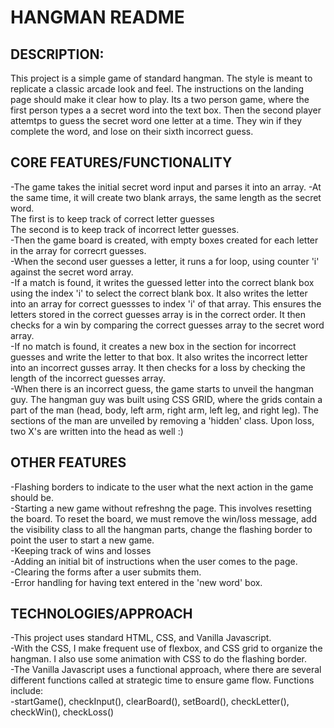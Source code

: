 # HANGMAN README

## DESCRIPTION:
This project is a simple game of standard hangman. The style is meant to replicate a classic arcade look and feel. The instructions on the landing page should make it clear how to play. Its a two person game, where the first person types a a secret word into the text box. Then the second player attemtps to guess the secret word one letter at a time. They win if they complete the word, and lose on their sixth incorrect guess.

## CORE FEATURES/FUNCTIONALITY
-The game takes the initial secret word input and parses it into an array.
-At the same time, it will create two blank arrays, the same length as the secret word.  
    The first is to keep track of correct letter guesses  
    The second is to keep track of incorrect letter guesses.  
-Then the game board is created, with empty boxes created for each letter in the array for correcrt guesses.  
-When the second user guesses a letter, it runs a for loop, using counter 'i' against the secret word array.  
    -If a match is found, it writes the guessed letter into the correct blank box using the index 'i' to select the correct blank box. It also writes the letter into an array for correct guessses to index 'i' of that array. This ensures the letters stored in the correct guesses array is in the correct order. It then checks for a win by comparing the correct guesses array to the secret word array.  
    -If no match is found, it creates a new box in the section for incorrect guesses and write the letter to that box. It also writes the incorrect letter into an incorrect gusses array. It then checks for a loss by checking the length of the incorrect guesses array.  
-When there is an incorrect guess, the game starts to unveil the hangman guy. The hangman guy was built using CSS GRID, where the grids contain a part of the man (head, body, left arm, right arm, left leg, and right leg). The sections of the man are unveiled by removing a 'hidden' class. Upon loss, two X's are written into the head as well :)  

## OTHER FEATURES
-Flashing borders to indicate to the user what the next action in the game should be.  
-Starting a new game without refreshng the page. This involves resetting the board. To reset the board, we must remove the win/loss message, add the visibility class to all the hangman parts, change the flashing border to point the user to start a new game.  
-Keeping track of wins and losses  
-Adding an initial bit of instructions when the user comes to the page.  
-Clearing the forms after a user submits them.  
-Error handling for having text entered in the 'new word' box.  

## TECHNOLOGIES/APPROACH
-This project uses standard HTML, CSS, and Vanilla Javascript.  
-With the CSS, I make frequent use of flexbox, and CSS grid to organize the hangman. I also use some animation with CSS to do the flashing border.  
-The Vanilla Javascript uses a functional approach, where there are several different functions called at strategic time to ensure game flow. Functions include:  
    -startGame(), checkInput(), clearBoard(), setBoard(), checkLetter(), checkWin(), checkLoss()  